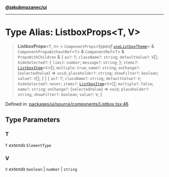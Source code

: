 [**@jakubmazanec/ui**](../README.md)

---

# Type Alias: ListboxProps\<T, V\>

> **ListboxProps**\<`T`, `V`\> = `ComponentProps`\<_typeof_
> [`useListboxTheme`](../variables/useListboxTheme.md)\> & `ComponentPropsWithoutRef`\<`T`\> &
> `ComponentRef`\<`T`\> & `PropsWithChildren` & \{ `as?`: `T`; `className?`: `string`;
> `defaultValue?`: `V`[]; `hideSelected?`: \{ `limit`: `number`; `message?`: `string`; \}; `items?`:
> [`ListboxItem`](ListboxItem.md)\<`V`\>[]; `multiple`: `true`; `name?`: `string`; `onChange?`:
> (`selectedValue`) => `void`; `placeholder?`: `string`; `showFilter?`: `boolean`; `value?`: `V`[];
> \} \| \{ `as?`: `T`; `className?`: `string`; `defaultValue?`: `V`; `hideSelected?`: `never`;
> `items?`: [`ListboxItem`](ListboxItem.md)\<`V`\>[]; `multiple?`: `false`; `name?`: `string`;
> `onChange?`: (`selectedValue`) => `void`; `placeholder?`: `string`; `showFilter?`: `boolean`;
> `value?`: `V`; \}

Defined in:
[packages/ui/source/components/Listbox.tsx:46](https://github.com/jakubmazanec/tools/blob/dccfe8e5cee218e88ff4db59e4bf460975897c58/packages/ui/source/components/Listbox.tsx#L46)

## Type Parameters

### T

`T` _extends_ `ElementType`

### V

`V` _extends_ `boolean` \| `number` \| `string`
